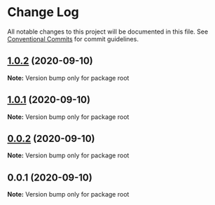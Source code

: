 # Change Log

All notable changes to this project will be documented in this file.
See [Conventional Commits](https://conventionalcommits.org) for commit guidelines.

## [1.0.2](https://github.com/uoon-dev/lerna-guide/compare/v1.0.1...v1.0.2) (2020-09-10)

**Note:** Version bump only for package root





## [1.0.1](https://github.com/uoon-dev/lerna-guide/compare/v0.0.2...v1.0.1) (2020-09-10)

**Note:** Version bump only for package root





## [0.0.2](https://github.com/uoon-dev/lerna-guide/compare/v0.0.1...v0.0.2) (2020-09-10)

**Note:** Version bump only for package root





## 0.0.1 (2020-09-10)

**Note:** Version bump only for package root
